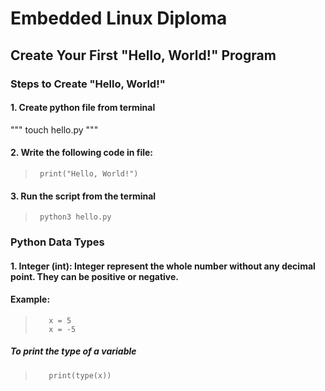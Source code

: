 # Embedded Linux Diploma

## Create Your First "Hello, World!" Program

### Steps to Create "Hello, World!"

#### 1. Create python file from terminal
"""
touch hello.py
"""
#### 2. Write the following code in file:
>      print("Hello, World!")
#### 3. Run the script from the terminal
>      python3 hello.py

### Python Data Types
#### 1. Integer (int): Integer represent the whole number without any decimal point. They can be positive or negative.
#### Example:
>        x = 5
>        x = -5
##### To print the type of a variable
>        print(type(x))

